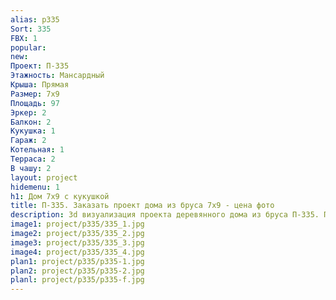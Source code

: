 ```yaml
---
alias: p335
Sort: 335
FBX: 1
popular: 
new: 
Проект: П-335
Этажность: Мансардный
Крыша: Прямая
Размер: 7х9
Площадь: 97
Эркер: 2
Балкон: 2
Кукушка: 1
Гараж: 2
Котельная: 1
Терраса: 2
В чашу: 2
layout: project
hidemenu: 1
h1: Дом 7х9 с кукушкой
title: П-335. Заказать проект дома из бруса 7х9 - цена фото
description: 3d визуализация проекта деревянного дома из бруса П-335. Площадь 97 м2, размер 7х9. Вы можете внести любые изменения в проект.
image1: project/p335/335_1.jpg
image2: project/p335/335_2.jpg
image3: project/p335/335_3.jpg
image4: project/p335/335_4.jpg
plan1: project/p335/p335-1.jpg
plan2: project/p335/p335-2.jpg
planl: project/p335/p335-f.jpg
---
```

